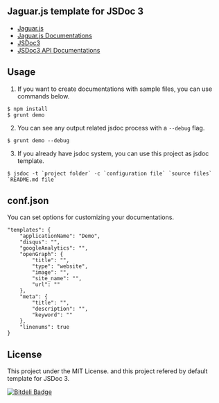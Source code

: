 ## Jaguar.js template for JSDoc 3

- [Jaguar.js](https://davidshimjs.github.io/jaguarjs/)
- [Jaguar.js Documentations](https://davidshimjs.github.io/jaguarjs/doc/)
- [JSDoc3](https://github.com/jsdoc3/jsdoc)
- [JSDoc3 API Documentations](http://usejsdoc.org)

## Usage

1. If you want to create documentations with sample files, you can use commands below.

```
$ npm install
$ grunt demo
```

2. You can see any output related jsdoc process with a `--debug` flag.

```
$ grunt demo --debug
```

3. If you already have jsdoc system, you can use this project as jsdoc template.

```
$ jsdoc -t `project folder` -c `configuration file` `source files` `README.md file`
```

## conf.json

You can set options for customizing your documentations.

```
"templates": {
    "applicationName": "Demo",
    "disqus": "",
    "googleAnalytics": "",
    "openGraph": {
        "title": "",
        "type": "website",
        "image": "",
        "site_name": "",
        "url": ""
    },
    "meta": {
        "title": "",
        "description": "",
        "keyword": ""
    },
    "linenums": true
}
```

## License

This project under the MIT License. and this project refered by default template for JSDoc 3.

[![Bitdeli Badge](https://d2weczhvl823v0.cloudfront.net/davidshimjs/jaguarjs-jsdoc/trend.png)](https://bitdeli.com/free 'Bitdeli Badge')
